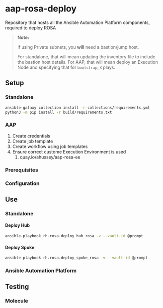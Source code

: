 # aap-rosa-deploy
Repository that hosts all the Ansible Automation Platform components, required to deploy ROSA

> **Note:**
>
> If using Private subnets, you **will** need a bastion/jump host.
>
> For standalone, that will mean updating the inventory file to include the bastion host details.
> For AAP, that will mean deploy an Execution Node and specifying that for `bootstrap_X` plays.

## Setup

### Standalone

```bash
ansible-galaxy collection install -r collections/requirements.yml
python3 -m pip install -r build/requirements.txt
```

### AAP

1. Create credentials
2. Create job template
3. Create workflow using job templates
4. Ensure correct custome Execution Environment is used
    1. quay.io/ahussey/aap-rosa-ee

### Prerequisites

### Configuration

## Use

### Standalone

#### Deploy Hub

```bash
ansible-playbook rh.rosa.deploy_hub_rosa -v --vault-id @prompt
```

#### Deploy Spoke

```bash
ansible-playbook rh.rosa.deploy_spoke_rosa -v --vault-id @prompt
```

### Ansible Automation Platform

## Testing

### Molecule